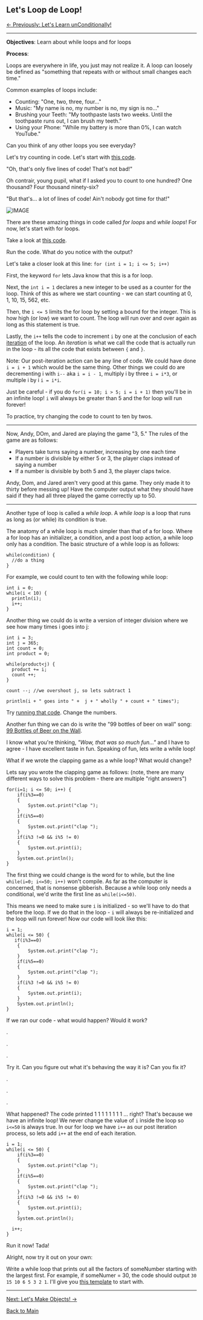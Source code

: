 ## Let's Loop de Loop!

[<- Previously:  Let's Learn unConditionally!](Conditionals.md)

----------------------------------------------------------------------------------------

**Objectives**: Learn about while loops and for loops

**Process**: 

Loops are everywhere in life, you just may not realize it. A loop can loosely be defined as "something that repeats with or without small changes each time."

Common examples of loops include:
* Counting: "One, two, three, four..."
* Music: "My name is no, my number is no, my sign is no..."
* Brushing your Teeth: "My toothpaste lasts two weeks. Until the toothpaste runs out, I can brush my teeth."
* Using your Phone: "While my battery is more than 0%, I can watch YouTube."

Can you think of any other loops you see everyday?

Let's try counting in code. Let's start with [this code](https://raw.githubusercontent.com/Filip3314/LetsLearnProgramming/master/StartingPoints/Loops1.java).

"Oh, that's only five lines of code! That's not bad!"

Oh contrair, young pupil, what if I asked you to count to one hundred? One thousand? Four thousand ninety-six?

"But that's... a lot of lines of code! Ain't nobody got time for that!"

![IMAGE](http://quotespictures.com/wp-content/uploads/2013/04/dont-worryi-got-your-back-funny-quote.jpg)

There are these amazing things in code called *for loops* and *while loops*! For now, let's start with for loops.

Take a look at [this code](https://raw.githubusercontent.com/Filip3314/LetsLearnProgramming/master/StartingPoints/Loops2.java).

Run the code. What do you notice with the output?

Let's take a closer look at this line: `for (int i = 1; i <= 5; i++)`

First, the keyword `for` lets Java know that this is a for loop.

Next, the `int i = 1` declares a new integer to be used as a counter for the loop. Think of this as where we start counting - we can start counting at 0, 1, 10, 15, 562, etc. 

Then, the `i <= 5` limits the for loop by setting a bound for the integer. This is how high (or low) we want to count. The loop will run over and over again as long as this statement is true. 

Lastly, the `i++` tells the code to increment `i` by one at the conclusion of each [iteration](https://www.techopedia.com/definition/3821/iteration) of the loop. An _iteration_ is what we call the code that is actually run in the loop - its all the code that exists between `{` and `}`.  

Note: Our post-iteration action can be any line of code. We could have done `i = i + 1` which would be the same thing. Other things we could do are decrementing i with `i--` aka `i = i - 1`, multiply i by three `i = i*3`, or multiple i by i `i = i*i`. 

Just be careful - if you do `for(i = 10; i > 5; i = i + 1)` then you'll be in an infinite loop! `i` will always be greater than 5 and the for loop will run forever!

To practice, try changing the code to count to ten by twos. 

------------------------------------------------------------------------------------------

Now, Andy, DOm, and Jared are playing the game "3, 5." The rules of the game are as follows:
* Players take turns saying a number, increasing by one each time
* If a number is divisible by either 5 or 3, the player claps instead of saying a number
* If a number is divisible by both 5 and 3, the player claps twice.

Andy, Dom, and Jared aren't very good at this game. They only made it to thirty before messing up! Have the computer output what they should have said if they had all three played the game correctly up to 50.

---------------------------------------------------------------------------------------

Another type of loop is called a _while loop_. A _while loop_ is a loop that runs as long as (or while) its condition is true. 

The anatomy of a while loop is much simpler than that of a for loop. Where a for loop has an initializer, a condition, and a post loop action, a while loop only has a condition. The basic structure of a while loop is as follows:

```
while(condition) {
  //do a thing
}
```

For example, we could count to ten with the following while loop:

```
int i = 0;
while(i < 10) {
  println(i);
  i++;
}
```

Another thing we could do is write a version of integer division where we see how many times i goes into j:

```
int i = 3;
int j = 365;
int count = 0;
int product = 0;

while(product<j) {
  product += i;
  count ++;
}

count --; //we overshoot j, so lets subtract 1

println(i + " goes into " +  j + " wholly " + count + " times");
```
Try [running that code](https://raw.githubusercontent.com/Filip3314/LetsLearnProgramming/master/StartingPoints/WhileLoops.java). Change the numbers.

Another fun thing we can do is write the "99 bottles of beer on wall" song:
[99 Bottles of Beer on the Wall](https://raw.githubusercontent.com/Filip3314/LetsLearnProgramming/master/StartingPoints/BottlesOfBeer.java).

I know what you're thinking, _"Wow, that was so much fun..."_ and I have to agree - I have excellent taste in fun. Speaking of fun, lets write a while loop!

What if we wrote the clapping game as a while loop? What would change?

Lets say you wrote the clapping game as follows: (note, there are many different ways to solve this problem - there are multiple "right answers")
```
for(i=1; i <= 50; i++) {
    if(i%3==0)
    {
		System.out.print("clap ");
    }
	if(i%5==0)
	{
		System.out.print("clap ");
	}
	if(i%3 !=0 && i%5 != 0)
	{
		System.out.print(i);
	}
	System.out.println();
}
```

The first thing we could change is the word for to while, but the line ```while(i=0; i<=50; i++)``` won't compile. As far as the computer is concerned, that is nonsense gibberish. Because a while loop only needs a conditional, we'd write the first line as `while(i<=50)`. 

This means we need to make sure `i` is initialized - so we'll have to do that before the loop. If we do that in the loop - `i` will always be re-initialized and the loop will run forever! Now our code will look like this:
```
i = 1;
while(i <= 50) {
   if(i%3==0)
    {
		System.out.print("clap ");
    }
	if(i%5==0)
	{
		System.out.print("clap ");
	}
	if(i%3 !=0 && i%5 != 0)
	{
		System.out.print(i);
	}
	System.out.println();
}
```

If we ran our code - what would happen? Would it work? 

.

.

.

Try it. Can you figure out what it's behaving the way it is? Can you fix it?

.

.

.

What happened? The code printed 1 1 1 1 1 1 1 1 ... right? That's because we have an infinite loop! We never change the value of `i` inside the loop so `i<=50` is always true. In our for loop  we have `i++` as our post iteration process, so lets add `i++` at the end of each iteration.

```
i = 1;
while(i <= 50) {
    if(i%3==0)
    {
		System.out.print("clap ");
    }
	if(i%5==0)
	{
		System.out.print("clap ");
	}
	if(i%3 !=0 && i%5 != 0)
	{
		System.out.print(i);
	}
	System.out.println();

  i++;
}
```

Run it now! Tada!

Alright, now try it out on your own:

Write a while loop that prints out all the factors of someNumber starting with the largest first. For example, if someNumer = 30, the code should output ``30 15 10 6 5 3 2 1``. I'll give you [this template](https://raw.githubusercontent.com/Filip3314/LetsLearnProgramming/master/StartingPoints/Factors.java) to start with. 

----------------------------------------------------------------------------------------

[Next: Let's Make Objects! ->](Objects.md)

[Back to Main](../../README.md)